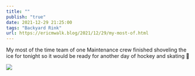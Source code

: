```yaml
---
title: ""
publish: "true"
date: 2021-12-29 21:25:00
tags: "Backyard Rink"
url: https://ericmwalk.blog/2021/12/29/my-most-of.html
---
```


My most of the time team of one Maintenance crew finished shoveling the ice for tonight so it would be ready for another day of hockey and skating 🏒

![](https://ericmwalk.blog/uploads/2021/96176e8e76.jpg)